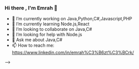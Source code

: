 ### Hi there , I'm Emrah 👋


- 🔭 I’m currently working on Java,Python,C#,Javascript,PHP
- 🌱 I’m currently learning Node.js,React
- 👯 I’m looking to collaborate on Java,C#
- 🤔 I’m looking for help with Node.js
- 💬 Ask me about Java,C#
- 📫 How to reach me:  https://www.linkedin.com/in/emrah%C3%B6zt%C3%BCrk/ 

-->
<!--
**emrahozturk/emrahozturk** is a ✨ _special_ ✨ repository because its `README.md` (this file) appears on your GitHub profile.

Here are some ideas to get you started:

 
- 🔭 I’m currently working on Java,Python,C#,Javascript,PHP
- 🌱 I’m currently learning Node.js,React
- 👯 I’m looking to collaborate on Java,C#
- 🤔 I’m looking for help with Node.js
- 💬 Ask me about Java,C#
- 📫 How to reach me:  https://www.linkedin.com/in/emrah%C3%B6zt%C3%BCrk/ 
- 😄 Pronouns: ...
- ⚡ Fun fact: ...
-->
